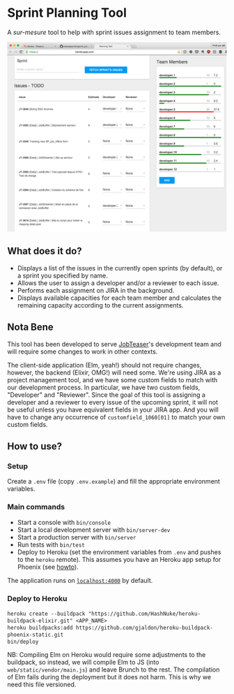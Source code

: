 # Sprint Planning Tool

A _sur-mesure_ tool to help with sprint issues assignment to team members.

![](doc/readme_screenshot.png)

## What does it do?

- Displays a list of the issues in the currently open sprints (by default), or a sprint you specified by name.
- Allows the user to assign a developer and/or a reviewer to each issue.
- Performs each assignment on JIRA in the background.
- Displays available capacities for each team member and calculates the remaining capacity according to the current assignments.

## Nota Bene

This tool has been developed to serve [JobTeaser](https://www.jobteaser.com)'s development team and will require some changes to work in other contexts.

The client-side application (Elm, yeah!) should not require changes, however, the backend (Elixir, OMG!) will need some. We're using JIRA as a project management tool, and we have some custom fields to match with our development process. In particular, we have two custom fields, "Developer" and "Reviewer". Since the goal of this tool is assigning a developer and a reviewer to every issue of the upcoming sprint, it will not be useful unless you have equivalent fields in your JIRA app. And you will have to change any occurrence of `customfield_1060[01]` to match your own custom fields.

## How to use?

### Setup

Create a `.env` file (copy `.env.example`) and fill the appropriate environment variables.

### Main commands

- Start a console with `bin/console`
- Start a local development server with `bin/server-dev`
- Start a production server with `bin/server`
- Run tests with `bin/test`
- Deploy to Heroku (set the environment variables from `.env` and pushes to the `heroku` remote). This assumes you have an Heroku app setup for Phoenix (see [howto](http://www.phoenixframework.org/docs/heroku)).

The application runs on [`localhost:4000`](http://localhost:4000) by default.

### Deploy to Heroku

```
heroku create --buildpack "https://github.com/HashNuke/heroku-buildpack-elixir.git" <APP_NAME>
heroku buildpacks:add https://github.com/gjaldon/heroku-buildpack-phoenix-static.git
bin/deploy
```

NB: Compiling Elm on Heroku would require some adjustments to the buildpack, so instead, we will compile Elm to JS (into `web/static/vendor/main.js`) and leave Brunch to the rest. The compilation of Elm fails during the deployment but it does not harm. This is why we need this file versioned.
